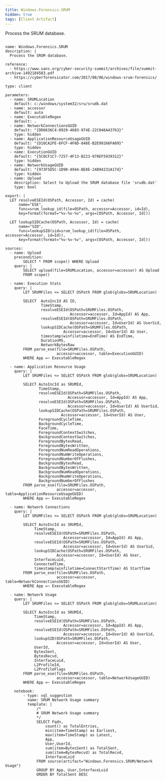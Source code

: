 ```yaml
---
title: Windows.Forensics.SRUM
hidden: true
tags: [Client Artifact]
---
```


Process the SRUM database.


<pre><code class="language-yaml">
name: Windows.Forensics.SRUM
description: |
  Process the SRUM database.

reference:
  - https://www.sans.org/cyber-security-summit/archives/file/summit-archive-1492184583.pdf
  - https://cyberforensicator.com/2017/08/06/windows-srum-forensics/

type: client

parameters:
  - name: SRUMLocation
    default: c:/windows/system32/sru/srudb.dat
  - name: accessor
    default: auto
  - name: ExecutableRegex
    default: .
  - name: NetworkConnectionsGUID
    default: "{DD6636C4-8929-4683-974E-22C046A43763}"
    type: hidden
  - name: ApplicationResourceUsageGUID
    default: "{D10CA2FE-6FCF-4F6D-848E-B2E99266FA89}"
    type: hidden
  - name: ExecutionGUID
    default: "{5C8CF1C7-7257-4F13-B223-970EF5939312}"
    type: hidden
  - name: NetworkUsageGUID
    default: "{973F5D5C-1D90-4944-BE8E-24B94231A174}"
    type: hidden
  - name: Upload
    description: Select to Upload the SRUM database file 'srudb.dat'
    type: bool

export: |
  LET resolveESEId(OSPath, Accessor, Id) = cache(
      name="ESE",
      func=srum_lookup_id(file=OSPath, accessor=Accessor, id=Id),
      key=format(format="%v-%v-%v", args=[OSPath, Accessor, Id]))

  LET lookupSIDCache(OSPath, Accessor, Id) = cache(
      name="SID",
      func=lookupSID(sid=srum_lookup_id(file=OSPath, accessor=Accessor, id=Id)),
      key=format(format="%v-%v-%v", args=[OSPath, Accessor, Id]))

sources:
  - name: Upload
    precondition:
        SELECT * FROM scope() WHERE Upload
    query: |
        SELECT upload(file=SRUMLocation, accessor=accessor) AS Upload
        FROM scope()

  - name: Execution Stats
    query: |
        LET SRUMFiles <= SELECT OSPath FROM glob(globs=SRUMLocation)

        SELECT  AutoIncId AS ID,
                TimeStamp,
                resolveESEId(OSPath=SRUMFiles.OSPath,
                             Accessor=accessor, Id=AppId) AS App,
                resolveESEId(OSPath=SRUMFiles.OSPath,
                             Accessor=accessor, Id=UserId) AS UserSid,
                lookupSIDCache(OSPath=SRUMFiles.OSPath,
                          Accessor=accessor, Id=UserId) AS User,
                timestamp(winfiletime=EndTime) AS EndTime,
                DurationMS,
                NetworkBytesRaw
        FROM parse_ese(file=SRUMFiles.OSPath,
                       accessor=accessor, table=ExecutionGUID)
        WHERE App =~ ExecutableRegex

  - name: Application Resource Usage
    query: |
        LET SRUMFiles <= SELECT OSPath FROM glob(globs=SRUMLocation)

        SELECT AutoIncId as SRUMId,
               TimeStamp,
               resolveESEId(OSPath=SRUMFiles.OSPath,
                            Accessor=accessor, Id=AppId) AS App,
               resolveESEId(OSPath=SRUMFiles.OSPath,
                            Accessor=accessor, Id=UserId) AS UserSid,
               lookupSIDCache(OSPath=SRUMFiles.OSPath,
                         Accessor=accessor, Id=UserId) AS User,
               ForegroundCycleTime,
               BackgroundCycleTime,
               FaceTime,
               ForegroundContextSwitches,
               BackgroundContextSwitches,
               ForegroundBytesRead,
               ForegroundBytesWritten,
               ForegroundNumReadOperations,
               ForegroundNumWriteOperations,
               ForegroundNumberOfFlushes,
               BackgroundBytesRead,
               BackgroundBytesWritten,
               BackgroundNumReadOperations,
               BackgroundNumWriteOperations,
               BackgroundNumberOfFlushes
        FROM parse_ese(file=SRUMFiles.OSPath,
                       accessor=accessor, table=ApplicationResourceUsageGUID)
        WHERE App =~ ExecutableRegex

  - name: Network Connections
    query: |
        LET SRUMFiles <= SELECT OSPath FROM glob(globs=SRUMLocation)

        SELECT AutoIncId as SRUMId,
             TimeStamp,
             resolveESEId(OSPath=SRUMFiles.OSPath,
                          Accessor=accessor, Id=AppId) AS App,
             resolveESEId(OSPath=SRUMFiles.OSPath,
                          Accessor=accessor, Id=UserId) AS UserSid,
             lookupSIDCache(OSPath=SRUMFiles.OSPath,
                       Accessor=accessor, Id=UserId) AS User,
             InterfaceLuid,
             ConnectedTime,
             timestamp(winfiletime=ConnectStartTime) AS StartTime
        FROM parse_ese(file=SRUMFiles.OSPath,
                       accessor=accessor, table=NetworkConnectionsGUID)
        WHERE App =~ ExecutableRegex

  - name: Network Usage
    query: |
        LET SRUMFiles <= SELECT OSPath FROM glob(globs=SRUMLocation)

        SELECT AutoIncId as SRUMId,
             TimeStamp,
             resolveESEId(OSPath=SRUMFiles.OSPath,
                          Accessor=accessor, Id=AppId) AS App,
             resolveESEId(OSPath=SRUMFiles.OSPath,
                          Accessor=accessor, Id=UserId) AS UserSid,
             lookupSID(OSPath=SRUMFiles.OSPath,
                       Accessor=accessor, Id=UserId) AS User,
             UserId,
             BytesSent,
             BytesRecvd,
             InterfaceLuid,
             L2ProfileId,
             L2ProfileFlags
        FROM parse_ese(file=SRUMFiles.OSPath,
                       accessor=accessor, table=NetworkUsageGUID)
        WHERE App =~ ExecutableRegex

    notebook:
        - type: vql_suggestion
          name: SRUM Network Usage summary
          template: |
              /*
              # SRUM Network Usage summary
              */
              SELECT Fqdn,
                  count() as TotalEntries,
                  min(item=TimeStamp) as Earliest,
                  max(item=TimeStamp) as Latest,
                  App,
                  User,UserId,
                  sum(item=BytesSent) as TotalSent,
                  sum(item=BytesRecvd) as TotalRecvd,
                  InterfaceLuid
              FROM source(artifact="Windows.Forensics.SRUM/Network Usage")
              GROUP BY App, User,InterfaceLuid
              ORDER BY TotalSent DESC

</code></pre>

